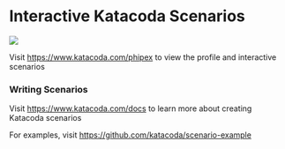 # Interactive Katacoda Scenarios

[![](http://shields.katacoda.com/katacoda/phipex/count.svg)](https://www.katacoda.com/phipex "Get your profile on Katacoda.com")

Visit https://www.katacoda.com/phipex to view the profile and interactive scenarios

### Writing Scenarios
Visit https://www.katacoda.com/docs to learn more about creating Katacoda scenarios

For examples, visit https://github.com/katacoda/scenario-example

